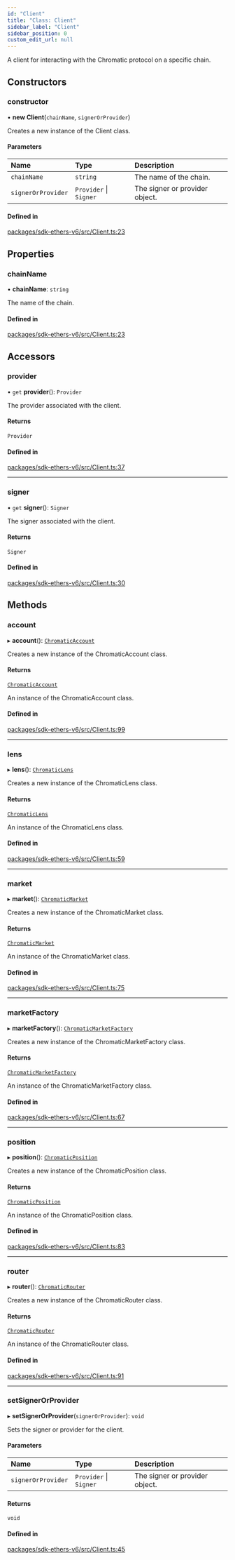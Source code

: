 ```yaml
---
id: "Client"
title: "Class: Client"
sidebar_label: "Client"
sidebar_position: 0
custom_edit_url: null
---
```


A client for interacting with the Chromatic protocol on a specific chain.

## Constructors

### constructor

• **new Client**(`chainName`, `signerOrProvider`)

Creates a new instance of the Client class.

#### Parameters

| Name | Type | Description |
| :------ | :------ | :------ |
| `chainName` | `string` | The name of the chain. |
| `signerOrProvider` | `Provider` \| `Signer` | The signer or provider object. |

#### Defined in

[packages/sdk-ethers-v6/src/Client.ts:23](https://github.com/chromatic-protocol/sdk/blob/3c3ce86/packages/sdk-ethers-v6/src/Client.ts#L23)

## Properties

### chainName

• **chainName**: `string`

The name of the chain.

#### Defined in

[packages/sdk-ethers-v6/src/Client.ts:23](https://github.com/chromatic-protocol/sdk/blob/3c3ce86/packages/sdk-ethers-v6/src/Client.ts#L23)

## Accessors

### provider

• `get` **provider**(): `Provider`

The provider associated with the client.

#### Returns

`Provider`

#### Defined in

[packages/sdk-ethers-v6/src/Client.ts:37](https://github.com/chromatic-protocol/sdk/blob/3c3ce86/packages/sdk-ethers-v6/src/Client.ts#L37)

___

### signer

• `get` **signer**(): `Signer`

The signer associated with the client.

#### Returns

`Signer`

#### Defined in

[packages/sdk-ethers-v6/src/Client.ts:30](https://github.com/chromatic-protocol/sdk/blob/3c3ce86/packages/sdk-ethers-v6/src/Client.ts#L30)

## Methods

### account

▸ **account**(): [`ChromaticAccount`](ChromaticAccount.md)

Creates a new instance of the ChromaticAccount class.

#### Returns

[`ChromaticAccount`](ChromaticAccount.md)

An instance of the ChromaticAccount class.

#### Defined in

[packages/sdk-ethers-v6/src/Client.ts:99](https://github.com/chromatic-protocol/sdk/blob/3c3ce86/packages/sdk-ethers-v6/src/Client.ts#L99)

___

### lens

▸ **lens**(): [`ChromaticLens`](ChromaticLens.md)

Creates a new instance of the ChromaticLens class.

#### Returns

[`ChromaticLens`](ChromaticLens.md)

An instance of the ChromaticLens class.

#### Defined in

[packages/sdk-ethers-v6/src/Client.ts:59](https://github.com/chromatic-protocol/sdk/blob/3c3ce86/packages/sdk-ethers-v6/src/Client.ts#L59)

___

### market

▸ **market**(): [`ChromaticMarket`](ChromaticMarket.md)

Creates a new instance of the ChromaticMarket class.

#### Returns

[`ChromaticMarket`](ChromaticMarket.md)

An instance of the ChromaticMarket class.

#### Defined in

[packages/sdk-ethers-v6/src/Client.ts:75](https://github.com/chromatic-protocol/sdk/blob/3c3ce86/packages/sdk-ethers-v6/src/Client.ts#L75)

___

### marketFactory

▸ **marketFactory**(): [`ChromaticMarketFactory`](ChromaticMarketFactory.md)

Creates a new instance of the ChromaticMarketFactory class.

#### Returns

[`ChromaticMarketFactory`](ChromaticMarketFactory.md)

An instance of the ChromaticMarketFactory class.

#### Defined in

[packages/sdk-ethers-v6/src/Client.ts:67](https://github.com/chromatic-protocol/sdk/blob/3c3ce86/packages/sdk-ethers-v6/src/Client.ts#L67)

___

### position

▸ **position**(): [`ChromaticPosition`](ChromaticPosition.md)

Creates a new instance of the ChromaticPosition class.

#### Returns

[`ChromaticPosition`](ChromaticPosition.md)

An instance of the ChromaticPosition class.

#### Defined in

[packages/sdk-ethers-v6/src/Client.ts:83](https://github.com/chromatic-protocol/sdk/blob/3c3ce86/packages/sdk-ethers-v6/src/Client.ts#L83)

___

### router

▸ **router**(): [`ChromaticRouter`](ChromaticRouter.md)

Creates a new instance of the ChromaticRouter class.

#### Returns

[`ChromaticRouter`](ChromaticRouter.md)

An instance of the ChromaticRouter class.

#### Defined in

[packages/sdk-ethers-v6/src/Client.ts:91](https://github.com/chromatic-protocol/sdk/blob/3c3ce86/packages/sdk-ethers-v6/src/Client.ts#L91)

___

### setSignerOrProvider

▸ **setSignerOrProvider**(`signerOrProvider`): `void`

Sets the signer or provider for the client.

#### Parameters

| Name | Type | Description |
| :------ | :------ | :------ |
| `signerOrProvider` | `Provider` \| `Signer` | The signer or provider object. |

#### Returns

`void`

#### Defined in

[packages/sdk-ethers-v6/src/Client.ts:45](https://github.com/chromatic-protocol/sdk/blob/3c3ce86/packages/sdk-ethers-v6/src/Client.ts#L45)
